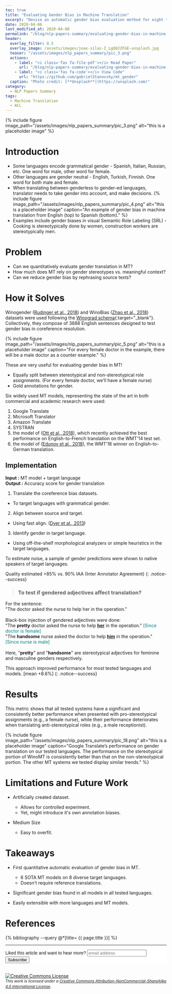 ```yaml
---
toc: true
title: "Evaluating Gender Bias in Machine Translation"
excerpt: "Devise an automatic gender bias evaluation method for eight target languages with grammatical gender, based on morphological analysis."
date: 2020-04-06
last_modified_at: 2020-04-08
permalink: "/blog/nlp-papers-summary/evaluating-gender-bias-in-machine-translation/"
header:
  overlay_filter: 0.5
  overlay_image: /assets/images/joao-silas-I_LgQ8JZFGE-unsplash.jpg
  teaser: "/assets/images/nlp_papers_summary/pic_3.png"
  actions:
    - label: "<i class='fas fa-file-pdf'></i> Read Paper"
      url: "/blog/nlp-papers-summary/evaluating-gender-bias-in-machine-translation/#references"  
    - label: "<i class='fas fa-code'></i> View Code"
      url: "https://github.com/gabrielStanovsky/mt_gender"  
  caption: "Photo credit: [**Unsplash**](https://unsplash.com)"
category: 
  - NLP Papers Summary
tags:
  - Machine Translation
  - ACL   
---
```

{% include figure image_path="/assets/images/nlp_papers_summary/pic_3.png"
 alt="this is a placeholder image" %}

# Introduction
* Some languages encode grammatical gender - Spanish, Italian, Russian, etc. One word for male, other word for female.
* Other languages are gender neutral - English, Turkish, Finnish. One word for both male and female.
* When translating between genderless to gender-ed languages, translator needs to take gender into account, and make decisions.
{% include figure image_path="/assets/images/nlp_papers_summary/pic_4.png"
 alt="this is a placeholder image" 
 caption="An example of gender bias in machine translation from English (top) to Spanish (bottom)." %}
* Examples include gender biases in visual Semantic Role Labeling (SRL) - Cooking is stereotypically done by women, construction workers are stereotypically men. 

# Problem
* Can we quantitatively evaluate gender translation in MT?
* How much does MT rely on gender stereotypes vs. meaningful context?
* Can we reduce gender bias by rephrasing source texts?

# How it Solves
Winogender ([Rudinger et al., 2018](https://www.aclweb.org/anthology/N18-2002.pdf])) and 
WinoBias ([Zhao et al., 2018](https://www.aclweb.org/anthology/N18-2003.pdf])) datasets were used 
following the [Winograd schema](https://www.aaai.org/ocs/index.php/SSS/SSS11/paper/viewFile/2502/2964){:target="_blank"}. 
Collectively, they compose of 3888 English sentences designed to test gender bias in coreference resolution.

{% include figure image_path="/assets/images/nlp_papers_summary/pic_5.png"
 alt="this is a placeholder image" 
 caption="For every female doctor in the example, there will be a male doctor as a counter example." %}
 
These are very useful for evaluating gender bias in MT!
 * Equally split between stereotypical and non-stereotypical role assignments. (For every female doctor, we'll have a 
 female nurse)
 * Gold annotations for gender.
 
Six widely used MT models, representing the state of the art in both commercial and academic research
were used:
1. Google Translate
2. Microsoft Translator
3. Amazon Translate
4. SYSTRAN 
5. the model of ([Ott et al., 2018](https://www.aclweb.org/anthology/W18-6301.pdf)), which recently achieved the best performance on English-to-French
translation on the WMT'14 test set.
6. the model of ([Edunov et al., 2018](https://www.aclweb.org/anthology/D18-1045.pdf)), the WMT’18 winner on English-to-German translation. 
  
## Implementation
**Input :** MT model + target language<br>
**Output :** Accuracy score for gender translation

1. Translate the coreference bias datasets.
  * To target languages with grammatical gender.
 
2. Align between source and target.
  * Using fast align. ([Dyer et al., 2013](https://www.aclweb.org/anthology/N13-1073.pdf))
 
 3. Identify gender in target language.
  * Using off-the-shelf morphological analyzers or simple heuristics in the target languages.

To estimate noise, a sample of gender predictions were shown to native speakers of target languages.

Quality estimated >85% vs. 90% IAA (Inter Annotator Agreement)
{: .notice--success} 

> ### To test if gendered adjectives affect translation?
For the sentence:<br>
"The doctor asked the nurse to help her in the operation."<br><br>
Black-box injection of gendered adjectives were done:<br>
"The **pretty** doctor asked the nurse to help **<u>her</u>** in the operation."
<span style='color:teal'>[Since doctor is female]</span><br>
"The **handsome** nurse asked the doctor to help **<u>him</u>** in the operation."
<span style='color:teal'>[Since nurse is male]</span><br><br>
Here, "**pretty**" and "**handsome**" are stereotypical adjectives for feminine and masculine genders respectively.

This approach improved performance for most tested languages and models. [mean +8.6%]
{: .notice--success} 

# Results
This metric shows that all tested systems have a significant and consistently better performance when presented with pro-stereotypical
assignments (e.g., a female nurse), while their
performance deteriorates when translating anti-stereotypical roles (e.g., a male receptionist).

{% include figure image_path="/assets/images/nlp_papers_summary/pic_18.png"
 alt="this is a placeholder image" 
 caption="Google Translate’s performance on gender translation on our tested languages. The performance on the
stereotypical portion of WinoMT is consistently better than that on the non-stereotypical portion. The other MT
systems we tested display similar trends." %}

 
# Limitations and Future Work
* Artificially created dataset.
  * Allows for controlled experiment.
  * Yet, might introduce it's own annotation biases.
 
* Medium Size 
  * Easy to overfit.
 
# Takeaways
* First quantitative automatic evaluation of gender bias in MT.
  * 6 SOTA MT models on 8 diverse target languages.
  * Doesn't require reference translations.
  
* Significant gender bias found in all models in all tested languages.
* Easily extensible with more languages and MT models.

# References
{% bibliography --query @*[title= {{ page.title }}] %}

---
<!-- Begin Mailchimp Signup Form -->
<link href="//cdn-images.mailchimp.com/embedcode/horizontal-slim-10_7.css" rel="stylesheet" type="text/css">
<style type="text/css">
	#mc_embed_signup{background:#fff; clear:left; font:14px Helvetica,Arial,sans-serif; width:100%;}
	/* Add your own Mailchimp form style overrides in your site stylesheet or in this style block.
	   We recommend moving this block and the preceding CSS link to the HEAD of your HTML file. */
</style>
<div id="mc_embed_signup">
<form action="https://github.us19.list-manage.com/subscribe/post?u=011e5e92fe856b3d318b414ad&amp;id=f8ae890e5c" method="post" id="mc-embedded-subscribe-form" name="mc-embedded-subscribe-form" class="validate" target="_blank" novalidate>
    <div id="mc_embed_signup_scroll">
	<label for="mce-EMAIL">Liked this article and want to hear more?</label>
	<input type="email" value="" name="EMAIL" class="email" id="mce-EMAIL" placeholder="email address" required>
    <!-- real people should not fill this in and expect good things - do not remove this or risk form bot signups-->
    <div style="position: absolute; left: -5000px;" aria-hidden="true"><input type="text" name="b_92fe86c389878585bc87837e8_50543deff9" tabindex="-1" value=""></div>
    <div class="clear"><input type="submit" value="Subscribe" name="subscribe" id="mc-embedded-subscribe" class="button"></div>
    </div>
</form>
</div>
<!--End mc_embed_signup-->
<br>
<a rel="license" href="http://creativecommons.org/licenses/by-nc-sa/4.0/"><img alt="Creative Commons License" style="border-width:0" src="https://i.creativecommons.org/l/by-nc-sa/4.0/88x31.png" /></a><br /><i style="font-size:12px">This work is licensed under a </i><a rel="license" href="http://creativecommons.org/licenses/by-nc-sa/4.0/"><i style="font-size:12px">Creative Commons Attribution-NonCommercial-ShareAlike 4.0 International License</i></a>.

